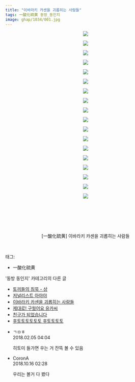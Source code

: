 ```yaml
---
title: "이바라키 카센을 괴롭히는 사람들"
tags: 一酸化硫黄 동방_동인지
image: ghap/1034/001.jpg
---
```

<div class="article">
<p style="text-align: center; clear: none; float: none;"><img src="{{ site.nasurl }}/ghap/1034/001.jpg"/></p>
<p style="text-align: center; clear: none; float: none;"><img src="{{ site.nasurl }}/ghap/1034/002.jpg"/></p>
<p style="text-align: center; clear: none; float: none;"><img src="{{ site.nasurl }}/ghap/1034/003.jpg"/></p>
<p style="text-align: center; clear: none; float: none;"><img src="{{ site.nasurl }}/ghap/1034/004.jpg"/></p>
<p style="text-align: center; clear: none; float: none;"><img src="{{ site.nasurl }}/ghap/1034/005.jpg"/></p>
<p style="text-align: center; clear: none; float: none;"><img src="{{ site.nasurl }}/ghap/1034/006.jpg"/></p>
<p style="text-align: center; clear: none; float: none;"><img src="{{ site.nasurl }}/ghap/1034/007.jpg"/></p>
<p style="text-align: center; clear: none; float: none;"><img src="{{ site.nasurl }}/ghap/1034/008.jpg"/></p>
<p style="text-align: center; clear: none; float: none;"><img src="{{ site.nasurl }}/ghap/1034/009.jpg"/></p>
<p style="text-align: center; clear: none; float: none;"><img src="{{ site.nasurl }}/ghap/1034/010.jpg"/></p>
<p style="text-align: center; clear: none; float: none;"><img src="{{ site.nasurl }}/ghap/1034/011.jpg"/></p>
<p style="text-align: center; clear: none; float: none;"><img src="{{ site.nasurl }}/ghap/1034/012.jpg"/></p>
<p style="text-align: center; clear: none; float: none;"><img src="{{ site.nasurl }}/ghap/1034/013.jpg"/></p>
<p style="text-align: center; clear: none; float: none;"><img src="{{ site.nasurl }}/ghap/1034/014.jpg"/></p>
<p style="text-align: center; clear: none; float: none;"><img src="{{ site.nasurl }}/ghap/1034/015.jpg"/></p>
<p style="text-align: center; clear: none; float: none;"><img src="{{ site.nasurl }}/ghap/1034/016.jpg"/></p>
<p style="text-align: center; clear: none; float: none;"><img src="{{ site.nasurl }}/ghap/1034/017.jpg"/></p>
<p style="text-align: center; clear: none; float: none;"><img src="{{ site.nasurl }}/ghap/1034/018.jpg"/></p>
<p style="text-align: center; clear: none; float: none;"><br/></p>
<p style="text-align: center; clear: none; float: none;"><br/></p>
<p style="text-align: center; clear: none; float: none;"><br/></p>
<p style="text-align: center; clear: none; float: none;">[一酸化硫黄] 이바라키 카센을 괴롭히는 사람들</p>
<p><br/></p>
</div><div class="tagTrail">
<p>태그: </p>
<ul>
<li>一酸化硫黄</li>
</ul>
</div><div class="another">
<p>'동방 동인지' 카테고리의 다른 글</p>
<ul>
<li><a href="/2016-07-23-ghap_1037">토끼들의 침묵 - 상</a></li>
<li><a href="/2016-07-23-ghap_1035">저널리스트 아야야</a></li>
<li><a href="/2016-07-23-ghap_1034">이바라키 카센을 괴롭히는 사람들</a></li>
<li><a href="/2016-07-23-ghap_1033">제대로! 구웠어요 유카씨</a></li>
<li><a href="/2016-07-23-ghap_1026">친구가 되었습니다</a></li>
<li><a href="/2016-07-23-ghap_1025">후토토토토토토 후토토토토</a></li>
</ul>
</div><div class="cb_module cb_fluid">
<div class="cb_wrt cb_profile">
<div class="comment">
<ul>
<li class="cb_thumb_off" id="comment15192042">
<div class="cb_comment_area">
<div class="cb_info_area">
<div class="cb_section">
<span class="cb_nick_name">ㄱㅁㅎ</span>
</div>
<div class="cb_section">
<span class="cb_date">2018.02.05 04:04 </span>
</div>
</div>
<div class="cb_dsc_comment">
<p class="cb_dsc">
											히토미 들가면 우는 거 잔뜩 볼 수 있음
										</p>
</div>
</div></li>
<li class="cb_thumb_off" id="comment15356114">
<div class="cb_comment_area">
<div class="cb_info_area">
<div class="cb_section">
<span class="cb_nick_name">CoronA</span>
</div>
<div class="cb_section">
<span class="cb_date">2018.10.16 02:28 </span>
</div>
</div>
<div class="cb_dsc_comment">
<p class="cb_dsc">
											우리는 볼거 다 봤다
										</p>
</div>
</div></li>
</ul>
</div>
</div><!-- commentList close -->
</div>